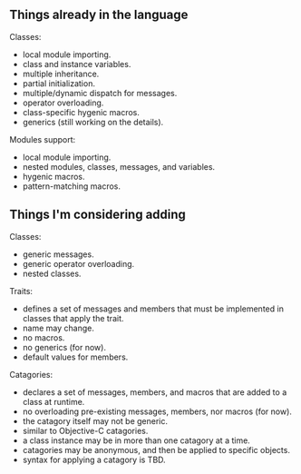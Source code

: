## Things already in the language

Classes:
- local module importing.
- class and instance variables.
- multiple inheritance.
- partial initialization.
- multiple/dynamic dispatch for messages.
- operator overloading.
- class-specific hygenic macros.
- generics (still working on the details).

Modules support:
- local module importing.
- nested modules, classes, messages, and variables.
- hygenic macros.
- pattern-matching macros.

## Things I'm considering adding

Classes:
- generic messages.
- generic operator overloading.
- nested classes.

Traits:
- defines a set of messages and members that must be implemented in classes that apply the trait.
- name may change.
- no macros.
- no generics (for now).
- default values for members.

Catagories:
- declares a set of messages, members, and macros that are added to a class at runtime.
- no overloading pre-existing messages, members, nor macros (for now).
- the catagory itself may not be generic.
- similar to Objective-C catagories.
- a class instance may be in more than one catagory at a time.
- catagories may be anonymous, and then be applied to specific objects.
- syntax for applying a catagory is TBD.

